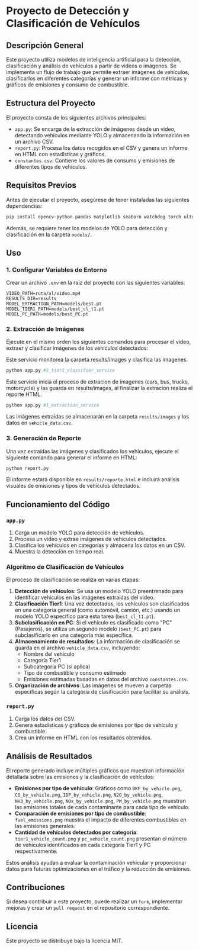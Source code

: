 # Proyecto de Detección y Clasificación de Vehículos

## Descripción General
Este proyecto utiliza modelos de inteligencia artificial para la detección, clasificación y análisis de vehículos a partir de videos o imágenes. Se implementa un flujo de trabajo que permite extraer imágenes de vehículos, clasificarlos en diferentes categorías y generar un informe con métricas y gráficos de emisiones y consumo de combustible.

## Estructura del Proyecto
El proyecto consta de los siguientes archivos principales:

- `app.py`: Se encarga de la extracción de imágenes desde un video, detectando vehículos mediante YOLO y almacenando la información en un archivo CSV.
- `report.py`: Procesa los datos recogidos en el CSV y genera un informe en HTML con estadísticas y gráficos.
- `constantes.csv`: Contiene los valores de consumo y emisiones de diferentes tipos de vehículos.

## Requisitos Previos
Antes de ejecutar el proyecto, asegúrese de tener instaladas las siguientes dependencias:

```bash
pip install opencv-python pandas matplotlib seaborn watchdog torch ultralytics python-dotenv
```

Además, se requiere tener los modelos de YOLO para detección y clasificación en la carpeta `models/`.

## Uso

### 1. Configurar Variables de Entorno
Crear un archivo `.env` en la raíz del proyecto con las siguientes variables:

```env
VIDEO_PATH=ruta/al/video.mp4
RESULTS_DIR=results
MODEL_EXTRACTION_PATH=models/best.pt
MODEL_TIER1_PATH=models/best_cl_t1.pt
MODEL_PC_PATH=models/best_PC.pt
```

### 2. Extracción de Imágenes
Ejecute en el mismo orden los siguientes comandos para procesar el video, extraer y clasificar imágenes de los vehículos detectados:

Este servicio monitorea la carpeta results/images y clasifica las imagenes.
```bash
python app.py #2_tier1_classifier_service
```

Este servicio inicia el proceso de extracion de imagenes (cars, bus, trucks, motorcycle) y las guarda en results/images, al finalizar la extracion realiza el reporte HTML.
```bash
python app.py #1_extraction_service
```

Las imágenes extraídas se almacenarán en la carpeta `results/images` y los datos en `vehicle_data.csv`.

### 3. Generación de Reporte
Una vez extraídas las imágenes y clasificados los vehículos, ejecute el siguiente comando para generar el informe en HTML:

```bash
python report.py
```

El informe estará disponible en `results/reporte.html` e incluirá análisis visuales de emisiones y tipos de vehículos detectados.

## Funcionamiento del Código

### `app.py`
1. Carga un modelo YOLO para detección de vehículos.
2. Procesa un video y extrae imágenes de vehículos detectados.
3. Clasifica los vehículos en categorías y almacena los datos en un CSV.
4. Muestra la detección en tiempo real.

### Algoritmo de Clasificación de Vehículos
El proceso de clasificación se realiza en varias etapas:
1. **Detección de vehículos**: Se usa un modelo YOLO preentrenado para identificar vehículos en las imágenes extraídas del video.
2. **Clasificación Tier1**: Una vez detectados, los vehículos son clasificados en una categoría general (como automóvil, camión, etc.) usando un modelo YOLO específico para esta tarea (`best_cl_t1.pt`).
3. **Subclasificación en PC**: Si el vehículo es clasificado como "PC" (Pasajeros), se utiliza un segundo modelo (`best_PC.pt`) para subclasificarlo en una categoría más específica.
4. **Almacenamiento de resultados**: La información de clasificación se guarda en el archivo `vehicle_data.csv`, incluyendo:
   - Nombre del vehículo
   - Categoría Tier1
   - Subcategoría PC (si aplica)
   - Tipo de combustible y consumo estimado
   - Emisiones estimadas basadas en datos del archivo `constantes.csv`.
5. **Organización de archivos**: Las imágenes se mueven a carpetas específicas según la categoría de clasificación para facilitar su análisis.

### `report.py`
1. Carga los datos del CSV.
2. Genera estadísticas y gráficos de emisiones por tipo de vehículo y combustible.
3. Crea un informe en HTML con los resultados obtenidos.

## Análisis de Resultados
El reporte generado incluye múltiples gráficos que muestran información detallada sobre las emisiones y la clasificación de vehículos:

- **Emisiones por tipo de vehículo**: Gráficos como `BKF_by_vehicle.png`, `CO_by_vehicle.png`, `IDP_by_vehicle.png`, `N2O_by_vehicle.png`, `NH3_by_vehicle.png`, `NOx_by_vehicle.png`, `PM_by_vehicle.png` muestran las emisiones totales de cada contaminante para cada tipo de vehículo.
- **Comparación de emisiones por tipo de combustible**: `fuel_emissions.png` muestra el impacto de diferentes combustibles en las emisiones generales.
- **Cantidad de vehículos detectados por categoría**: `tier1_vehicle_count.png` y `pc_vehicle_count.png` presentan el número de vehículos identificados en cada categoría Tier1 y PC respectivamente.

Estos análisis ayudan a evaluar la contaminación vehicular y proporcionar datos para futuras optimizaciones en el tráfico y la reducción de emisiones.

## Contribuciones
Si desea contribuir a este proyecto, puede realizar un `fork`, implementar mejoras y crear un `pull request` en el repositorio correspondiente.

## Licencia
Este proyecto se distribuye bajo la licencia MIT.

